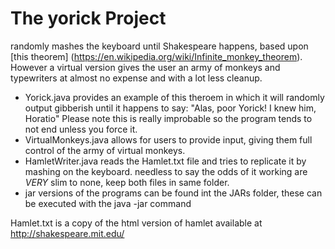 # The yorick Project
randomly mashes the keyboard until Shakespeare happens, based upon [this theorem] (https://en.wikipedia.org/wiki/Infinite_monkey_theorem). However a virtual version gives the user an army of monkeys and typewriters at almost no expense and with a lot less cleanup.

- Yorick.java provides an example of this theroem in which it will randomly output gibberish until it happens to say:
  "Alas, poor Yorick! I knew him, Horatio"
  Please note this is really improbable so the program tends to not end unless you force it.
- VirtualMonkeys.java allows for users to provide input, giving them full control of the army of virtual monkeys.
- HamletWriter.java reads the Hamlet.txt file and tries to replicate it by mashing on the keyboard. needless to say the odds of it working are *VERY* slim to none, keep both files in same folder.
- jar versions of the programs can be found int the JARs folder, these can be executed with the java -jar command


Hamlet.txt is a copy of the html version of hamlet available at http://shakespeare.mit.edu/
